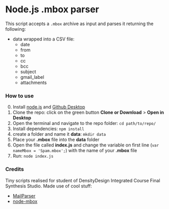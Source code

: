 # Node.js .mbox parser
This script accepts a `.mbox` archive as input and parses it returning the following:
- data wrapped into a CSV file:
	- date
	- from
	- to
	- cc
	- bcc
	- subject
	- gmail_label
	- attachments
<!-- - a folder where it saves messages attachments
	- data/attachments-my-messages.mbox-mailbox -->

### How to use
0. Install [node.js](https://nodejs.org) and [Github Desktop](https://desktop.github.com)
1. Clone the repo: click on the green button **Clone or Download** > **Open in Desktop**
2. Open the terminal and navigate to the repo folder: `cd path/to/repo/`
3. Install dependencies: `npm install`
3. create a folder and name it **data**: `mkdir data`
4. Place your **.mbox** file into the **data** folder
3. Open the file called **index.js** and change the variable on first line (`var nameMbox = 'Spam.mbox';`) with the name of your **.mbox** file
6. Run: `node index.js`

### Credits
Tiny scripts realised for student of DensityDesign Integrated Course Final Synthesis Studio.
Made use of cool stuff:
- [MailParser](https://github.com/andris9/mailparser)
- [node-mbox](https://github.com/robertklep/node-mbox)

